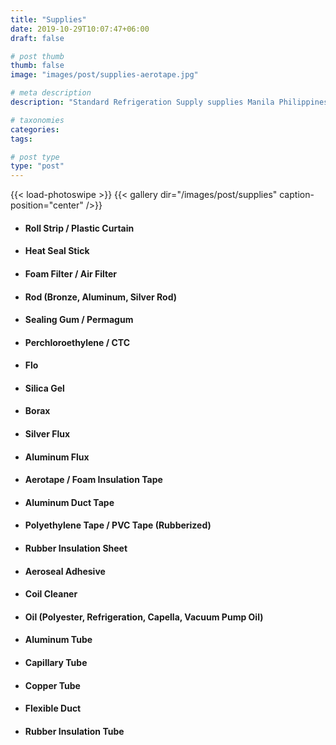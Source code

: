 ```yaml
---
title: "Supplies"
date: 2019-10-29T10:07:47+06:00
draft: false

# post thumb
thumb: false
image: "images/post/supplies-aerotape.jpg"

# meta description
description: "Standard Refrigeration Supply supplies Manila Philippines"

# taxonomies
categories:
tags:

# post type
type: "post"
---
```


{{< load-photoswipe >}}
{{< gallery dir="/images/post/supplies" caption-position="center" />}}

- #### Roll Strip / Plastic Curtain

- #### Heat Seal Stick

- #### Foam Filter / Air Filter

- #### Rod (Bronze, Aluminum, Silver Rod)

- #### Sealing Gum / Permagum

- #### Perchloroethylene / CTC

- #### Flo

- #### Silica Gel

- #### Borax

- #### Silver Flux

- #### Aluminum Flux

- #### Aerotape / Foam Insulation Tape

- #### Aluminum Duct Tape

- #### Polyethylene Tape / PVC Tape (Rubberized)

- #### Rubber Insulation Sheet

- #### Aeroseal Adhesive

- #### Coil Cleaner

- #### Oil (Polyester, Refrigeration, Capella, Vacuum Pump Oil)

- #### Aluminum Tube

- #### Capillary Tube

- #### Copper Tube

- #### Flexible Duct

- #### Rubber Insulation Tube
